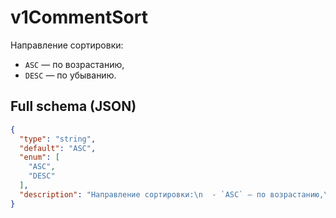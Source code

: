 # v1CommentSort

Направление сортировки:
  - `ASC` — по возрастанию,
  - `DESC` — по убыванию.


## Full schema (JSON)
```json
{
  "type": "string",
  "default": "ASC",
  "enum": [
    "ASC",
    "DESC"
  ],
  "description": "Направление сортировки:\n  - `ASC` — по возрастанию,\n  - `DESC` — по убыванию.\n"
}
```
